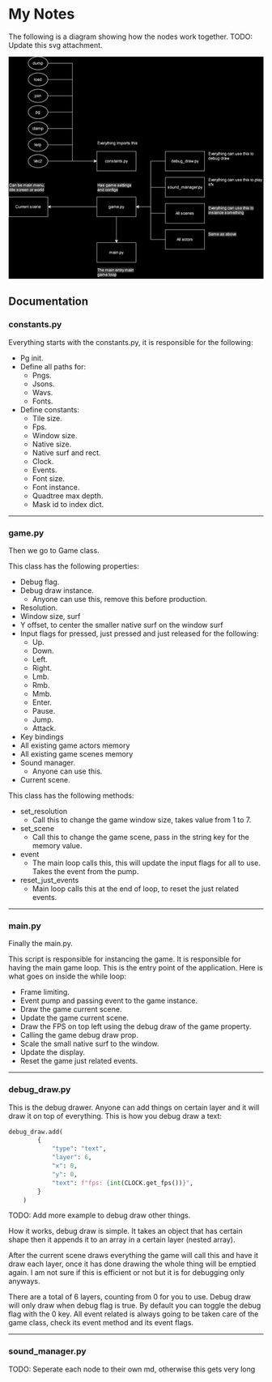 # My Notes

The following is a diagram showing how the nodes work together. TODO: Update this svg attachment.

![Alt text](svgs/python-2d-game-engine.drawio.svg "Game engine flow")

## Documentation

### constants.py

Everything starts with the constants.py, it is responsible for the following:

- Pg init.
- Define all paths for:
  - Pngs.
  - Jsons.
  - Wavs.
  - Fonts.
- Define constants:
  - Tile size.
  - Fps.
  - Window size.
  - Native size.
  - Native surf and rect.
  - Clock.
  - Events.
  - Font size.
  - Font instance.
  - Quadtree max depth.
  - Mask id to index dict.

---

### game.py

Then we go to Game class.

This class has the following properties:

- Debug flag.
- Debug draw instance.
  - Anyone can use this, remove this before production.
- Resolution.
- Window size, surf
- Y offset, to center the smaller native surf on the window surf
- Input flags for pressed, just pressed and just released for the following:
  - Up.
  - Down.
  - Left.
  - Right.
  - Lmb.
  - Rmb.
  - Mmb.
  - Enter.
  - Pause.
  - Jump.
  - Attack.
- Key bindings
- All existing game actors memory
- All existing game scenes memory
- Sound manager.
  - Anyone can use this.
- Current scene.

This class has the following methods:

- set_resolution
  - Call this to change the game window size, takes value from 1 to 7.
- set_scene
  - Call this to change the game scene, pass in the string key for the memory value.
- event
  - The main loop calls this, this will update the input flags for all to use. Takes the event from the pump.
- reset_just_events
  - Main loop calls this at the end of loop, to reset the just related events.

---

### main.py

Finally the main.py.

This script is responsible for instancing the game. It is responsible for having the main game loop. This is the entry point of the application. Here is what goes on inside the while loop:

- Frame limiting.
- Event pump and passing event to the game instance.
- Draw the game current scene.
- Update the game current scene.
- Draw the FPS on top left using the debug draw of the game property.
- Calling the game debug draw prop.
- Scale the small native surf to the window.
- Update the display.
- Reset the game just related events.

---

### debug_draw.py

This is the debug drawer. Anyone can add things on certain layer and it will draw it on top of everything. This is how you debug draw a text:

```py
debug_draw.add(
        {
            "type": "text",
            "layer": 6,
            "x": 0,
            "y": 0,
            "text": f"fps: {int(CLOCK.get_fps())}",
        }
    )
```

TODO: Add more example to debug draw other things.

How it works, debug draw is simple. It takes an object that has certain shape then it appends it to an array in a certain layer (nested array).

After the current scene draws everything the game will call this and have it draw each layer, once it has done drawing the whole thing will be emptied again. I am not sure if this is efficient or not but it is for debugging only anyways.

There are a total of 6 layers, counting from 0 for you to use. Debug draw will only draw when debug flag is true. By default you can toggle the debug flag with the 0 key. All event related is always going to be taken care of the game class, check its event method and its event flags.

---

### sound_manager.py

TODO: Seperate each node to their own md, otherwise this gets very long
